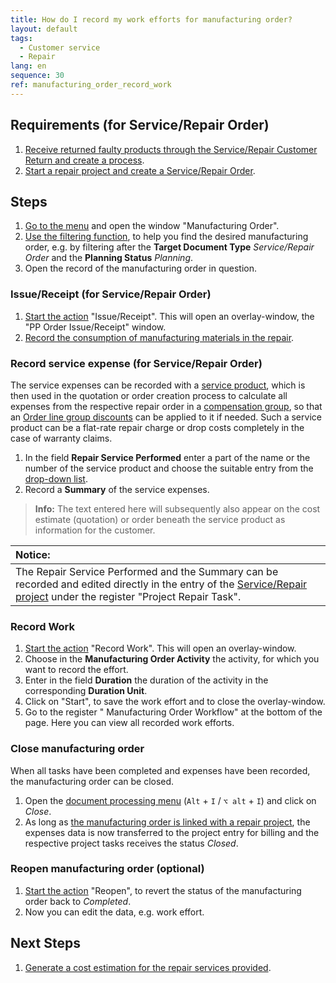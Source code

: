 ```yaml
---
title: How do I record my work efforts for manufacturing order?
layout: default
tags:
  - Customer service
  - Repair
lang: en
sequence: 30
ref: manufacturing_order_record_work
---
```


## Requirements (for Service/Repair Order)
1. [Receive returned faulty products through the
Service/Repair Customer Return and create a process](Service_repair_customer_return).
1. [Start a repair project and create a Service/Repair Order](Service_repair_project_start).

## Steps
1. [Go to the menu](Menu) and open the window "Manufacturing Order".
1. [Use the filtering function](Filterting_funktion), to help you find the desired manufacturing order, e.g. by filtering after the **Target Document Type** *Service/Repair Order* and the **Planning Status** *Planning*.
1. Open the record of the manufacturing order in question.

### Issue/Receipt (for Service/Repair Order)
1. [Start the action](StartAction) "Issue/Receipt". This will open an overlay-window, the "PP Order Issue/Receipt" window.
1. <a href="ProductionCompletion" title="Record the consumption of materials">Record the consumption of manufacturing materials in the repair</a>.

### <a name="serviceexpenses">Record service expense (for Service/Repair Order)</a>
The service expenses can be recorded with a [service product](Add_service_product), which is then used in the quotation or order creation process to calculate all expenses from the respective repair order in a [compensation group](Create_manual_compensation_groups), so that an [Order line group discounts](Order_line_group_discount) can be applied to it if needed. Such a service product can be a flat-rate repair charge or drop costs completely in the case of warranty claims.

1. In the field **Repair Service Performed** enter a part of the name or the number of the service product and choose the suitable entry from the <a href="Keyboard_shortcuts_reference#dropdown" title="Dynamic Search Box Context (Autocomplete)">drop-down list</a>.
1. Record a **Summary** of the service expenses.
 >**Info:** The text entered here will subsequently also appear on the cost estimate (quotation) or order beneath the service product as information for the customer.

| **Notice:** |
| :--- |
| The Repair Service Performed and the Summary can be recorded and edited directly in the entry of the [Service/Repair project](Service_repair_project_start) under the register "Project Repair Task". |

### Record Work
1. [Start the action](StartAction#actionsmenu_WebUI) "Record Work". This will open an overlay-window.
1. Choose in the **Manufacturing Order Activity** the activity, for which you want to record the effort.
1. Enter in the field **Duration** the duration of the activity in the corresponding **Duration Unit**.
1. Click on "Start", to save the work effort and to close the overlay-window.
1. Go to the register " Manufacturing Order
Workflow" at the bottom of the page. Here you can view all recorded work efforts.

### Close manufacturing order
When all tasks have been completed and expenses have been recorded, the manufacturing order can be closed.

1. Open the [document processing menu](StartAction#Menu_DocumentProcessingActions) (`Alt` + `I` / `⌥ alt` + `I`) and click on *Close*.
1. As long as [the manufacturing order is linked with a repair project](Service_repair_project_start), the expenses data is now transferred to the project entry for billing and the respective project tasks receives the status *Closed*.

### Reopen manufacturing order (optional)
1. [Start the action](StartAction) "Reopen", to revert the status of the manufacturing order back to *Completed*.
1. Now you can edit the data, e.g. work effort.

## Next Steps
1. [Generate a cost estimation for the repair services provided](Quotation_estimate_repair_services).
